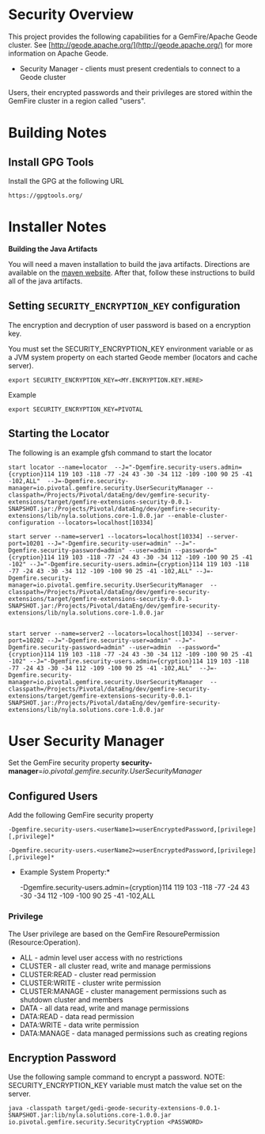 # Security Overview

This project provides the following capabilities for a GemFire/Apache Geode cluster.
See [http://geode.apache.org/](http://geode.apache.org/) for more information on Apache Geode.


*  Security Manager - clients must present credentials to connect to a Geode cluster


Users, their encrypted passwords and their privileges are stored within the GemFire
cluster in a region called "users".

# Building Notes

## Install GPG Tools

Install the GPG at the following URL

	https://gpgtools.org/

# Installer Notes

**Building the Java Artifacts**

You will need a maven installation to build the java artifacts.  Directions
are available on the [maven website](http://maven.apache.org/download.cgi). After that, 
follow these instructions to build all of the java artifacts.


## Setting `SECURITY_ENCRYPTION_KEY` configuration

The encryption and decryption of user password is based on a encryption key.

You must set the SECURITY_ENCRYPTION_KEY environment variable or as a JVM system property on each started Geode member (locators and cache server).
   
	export SECURITY_ENCRYPTION_KEY=<MY.ENCRYPTION.KEY.HERE>
	
Example

	export SECURITY_ENCRYPTION_KEY=PIVOTAL
   
## Starting the Locator

The following is an example gfsh command to start the locator
 
	start locator --name=locator  --J="-Dgemfire.security-users.admin={cryption}114 119 103 -118 -77 -24 43 -30 -34 112 -109 -100 90 25 -41 -102,ALL"  --J=-Dgemfire.security-manager=io.pivotal.gemfire.security.UserSecurityManager --classpath=/Projects/Pivotal/dataEng/dev/gemfire-security-extensions/target/gemfire-extensions-security-0.0.1-SNAPSHOT.jar:/Projects/Pivotal/dataEng/dev/gemfire-security-extensions/lib/nyla.solutions.core-1.0.0.jar --enable-cluster-configuration --locators=localhost[10334]
	
	start server --name=server1 --locators=localhost[10334] --server-port=10201 --J="-Dgemfire.security-user=admin" --J="-Dgemfire.security-password=admin" --user=admin --password="{cryption}114 119 103 -118 -77 -24 43 -30 -34 112 -109 -100 90 25 -41 -102" --J="-Dgemfire.security-users.admin={cryption}114 119 103 -118 -77 -24 43 -30 -34 112 -109 -100 90 25 -41 -102,ALL" --J=-Dgemfire.security-manager=io.pivotal.gemfire.security.UserSecurityManager  --classpath=/Projects/Pivotal/dataEng/dev/gemfire-security-extensions/target/gemfire-extensions-security-0.0.1-SNAPSHOT.jar:/Projects/Pivotal/dataEng/dev/gemfire-security-extensions/lib/nyla.solutions.core-1.0.0.jar
	
	
	start server --name=server2 --locators=localhost[10334] --server-port=10202 --J="-Dgemfire.security-user=admin" --J="-Dgemfire.security-password=admin" --user=admin  --password="{cryption}114 119 103 -118 -77 -24 43 -30 -34 112 -109 -100 90 25 -41 -102" --J="-Dgemfire.security-users.admin={cryption}114 119 103 -118 -77 -24 43 -30 -34 112 -109 -100 90 25 -41 -102,ALL"  --J=-Dgemfire.security-manager=io.pivotal.gemfire.security.UserSecurityManager  --classpath=/Projects/Pivotal/dataEng/dev/gemfire-security-extensions/target/gemfire-extensions-security-0.0.1-SNAPSHOT.jar:/Projects/Pivotal/dataEng/dev/gemfire-security-extensions/lib/nyla.solutions.core-1.0.0.jar

# User Security Manager

Set the GemFire security property **security-manager**=*io.pivotal.gemfire.security.UserSecurityManager* 
		
## Configured Users

Add the following GemFire security property

	-Dgemfire.security-users.<userName1>=userEncryptedPassword,[privilege] [,privilege]* 
	
	-Dgemfire.security-users.<userName2>=userEncryptedPassword,[privilege] [,privilege]* 
	
* Example System Property:*

	 -Dgemfire.security-users.admin={cryption}114 119 103 -118 -77 -24 43 -30 -34 112 -109 -100 90 25 -41 -102,ALL
	 
	 

### Privilege

The User privilege are based on the GemFire ResourePermission (Resource:Operation).

- ALL - admin level user access with no restrictions
- CLUSTER - all cluster read, write and manage permissions
- CLUSTER:READ - cluster read permission
- CLUSTER:WRITE - cluster write permission
- CLUSTER:MANAGE - cluster management permissions such as shutdown cluster and members
- DATA - all data read, write and manage permissions
- DATA:READ - data read permission
- DATA:WRITE - data write permission
- DATA:MANAGE - data managed permissions such as creating regions


## Encryption Password

Use the following sample command to encrypt a password. NOTE: SECURITY_ENCRYPTION_KEY variable must match the value set on the server.

	java -classpath target/gedi-geode-security-extensions-0.0.1-SNAPSHOT.jar:lib/nyla.solutions.core-1.0.0.jar io.pivotal.gemfire.security.SecurityCryption <PASSWORD>
	
	